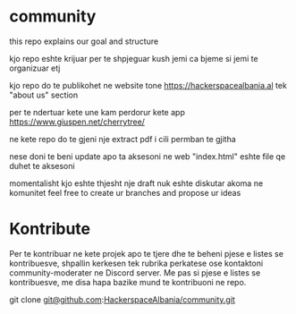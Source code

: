 # community
this repo explains our goal and structure 

kjo repo eshte krijuar per te shpjeguar kush jemi ca bjeme si jemi te organizuar etj

kjo repo do te publikohet ne website tone https://hackerspacealbania.al tek "about us" section 

per te ndertuar kete une kam perdorur kete app https://www.giuspen.net/cherrytree/

ne kete repo do te gjeni nje extract pdf i cili permban te gjitha

nese doni te beni update apo ta aksesoni ne web "index.html" eshte file qe duhet te aksesoni

momentalisht kjo eshte thjesht nje draft nuk eshte diskutar akoma ne komunitet 
feel free to create ur branches and propose ur ideas 


# Kontribute
Per te kontribuar ne kete projek apo te tjere dhe te beheni pjese e listes se kontribuesve, shpallin kerkesen tek rubrika perkatese ose kontaktoni community-moderater ne Discord server. Me pas si pjese e listes se kontribuesve, me disa hapa bazike mund te kontribuoni ne repo.

git clone git@github.com:[HackerspaceAlbania/community.git](https://github.com/)



